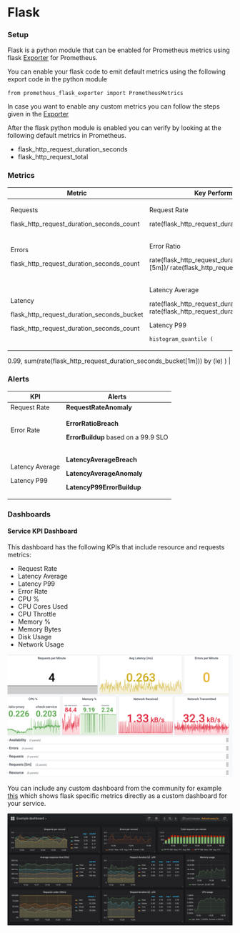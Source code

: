 # Flask

### Setup

Flask is a python module that can be enabled for Prometheus metrics using flask [Exporter](https://github.com/rycus86/prometheus\_flask\_exporter) for Prometheus.

You can enable your flask code to emit default metrics using the following export code in the python module

```
from prometheus_flask_exporter import PrometheusMetrics
```

In case you want to enable any custom metrics you can follow the steps given in the [Exporter](https://github.com/rycus86/prometheus\_flask\_exporter)

After the flask python module is enabled you can verify by looking at the following default metrics in Prometheus.

* flask\_http\_request\_duration\_seconds
* flask\_http\_request\_total

### Metrics

| **Metric**                                                                                                      | **Key Performance Indicator(KPI)**                                                                                                                                                                                                                                                 |
| --------------------------------------------------------------------------------------------------------------- | ---------------------------------------------------------------------------------------------------------------------------------------------------------------------------------------------------------------------------------------------------------------------------------- |
| <p>Requests</p><p>flask_http_request_duration_seconds_count</p>                                                 | <p>Request Rate</p><p>rate(flask_http_request_duration_seconds_count[5m])</p>                                                                                                                                                                                                      |
| <p>Errors</p><p>flask_http_request_duration_seconds_count</p>                                                   | <p>Error Ratio</p><p>rate(flask_http_request_duration_seconds_count{status=~"5.."}[5m])/ rate(flask_http_request_duration_seconds_count[5m])</p>                                                                                                                                   |
| <p>Latency</p><p>flask_http_request_duration_seconds_bucket</p><p>flask_http_request_duration_seconds_count</p> | <p>Latency Average</p><p>rate(flask_http_request_duration_seconds_count[5m])/ rate(flask_http_request_duration_seconds_count[5m])</p><p>Latency P99</p><pre><code>histogram_quantile (
  0.99,
  sum(rate(flask_http_request_duration_seconds_bucket[1m])) by (le)
)
</code></pre> |

### Alerts

| **KPI**                                  | **Alerts**                                                                                                                              |
| ---------------------------------------- | --------------------------------------------------------------------------------------------------------------------------------------- |
| Request Rate                             | **RequestRateAnomaly**                                                                                                                  |
| Error Rate                               | <p><strong>ErrorRatioBreach</strong></p><p><strong>ErrorBuildup</strong> based on a 99.9 SLO</p>                                        |
| <p>Latency Average</p><p>Latency P99</p> | <p><strong>LatencyAverageBreach</strong></p><p><strong>LatencyAverageAnomaly</strong></p><p><strong>LatencyP99ErrorBuildup</strong></p> |

### Dashboards

#### Service KPI Dashboard

This dashboard has the following KPIs that include resource and requests metrics:

* Request Rate
* Latency Average
* Latency P99
* Error Rate
* CPU %
* CPU Cores Used
* CPU Throttle
* Memory %
* Memory Bytes
* Disk Usage
* Network Usage

![](<../../.gitbook/assets/image (23).png>)

You can include any custom dashboard from the community for example [this](https://github.com/rycus86/prometheus\_flask\_exporter/blob/master/examples/sample-signals/grafana/dashboards/example.json) which shows flask specific metrics directly as a custom dashboard for your service.

![](<../../.gitbook/assets/image (17).png>)
